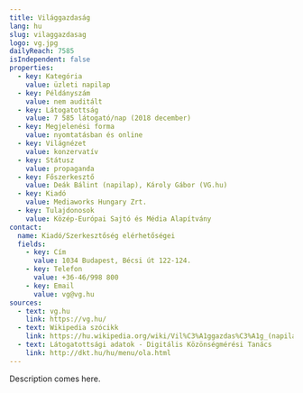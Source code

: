 ```yaml
---
title: Világgazdaság
lang: hu
slug: vilaggazdasag
logo: vg.jpg
dailyReach: 7585
isIndependent: false
properties:
  - key: Kategória
    value: üzleti napilap
  - key: Példányszám
    value: nem auditált
  - key: Látogatottság
    value: 7 585 látogató/nap (2018 december)
  - key: Megjelenési forma
    value: nyomtatásban és online
  - key: Világnézet
    value: konzervatív
  - key: Státusz
    value: propaganda
  - key: Főszerkesztő
    value: Deák Bálint (napilap), Károly Gábor (VG.hu)
  - key: Kiadó
    value: Mediaworks Hungary Zrt.
  - key: Tulajdonosok
    value: Közép-Európai Sajtó és Média Alapítvány
contact:
  name: Kiadó/Szerkesztőség elérhetőségei
  fields:
    - key: Cím
      value: 1034 Budapest, Bécsi út 122-124.
    - key: Telefon
      value: +36-46/998 800
    - key: Email
      value: vg@vg.hu
sources:
  - text: vg.hu
    link: https://vg.hu/
  - text: Wikipedia szócikk
    link: https://hu.wikipedia.org/wiki/Vil%C3%A1ggazdas%C3%A1g_(napilap)
  - text: Látogatottsági adatok - Digitális Közönségmérési Tanács
    link: http://dkt.hu/hu/menu/ola.html
---
```


Description comes here.